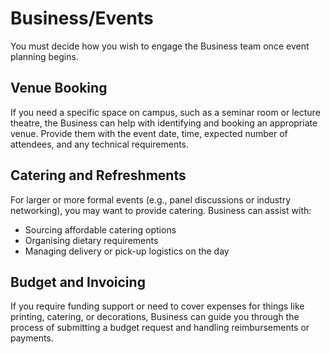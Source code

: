 # Business/Events

You must decide how you wish to engage the Business team once event planning begins.

## Venue Booking

If you need a specific space on campus, such as a seminar room or lecture theatre, the Business can help with identifying and booking an appropriate venue. Provide them with the event date, time, expected number of attendees, and any technical requirements.

## Catering and Refreshments

For larger or more formal events (e.g., panel discussions or industry networking), you may want to provide catering. Business can assist with:

- Sourcing affordable catering options
- Organising dietary requirements
- Managing delivery or pick-up logistics on the day

## Budget and Invoicing

If you require funding support or need to cover expenses for things like printing, catering, or decorations, Business can guide you through the process of submitting a budget request and handling reimbursements or payments.
